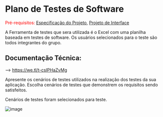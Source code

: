 # Plano de Testes de Software

<span style="color:red">Pré-requisitos: <a href="2-Especificação do Projeto.md"> Especificação do Projeto</a></span>, <a href="3-Projeto de Interface.md"> Projeto de Interface</a>


A Ferramenta de testes que sera utilizada é o Excel com uma planilha baseada em testes de software.
Os usuários selecionados para o teste são todos integrantes do grupo.


<span style="color:red"> <h2>Documentação Técnica:</h2> --> https://we.tl/t-csIPHaZvMg




Apresente os cenários de testes utilizados na realização dos testes da sua aplicação. Escolha cenários de testes que demonstrem os requisitos sendo satisfeitos.

Cenários de testes foram selecionados para teste. 
 

![image](https://user-images.githubusercontent.com/41959890/138696004-e73b3369-e1ce-45e2-a136-e2afeb9296d1.png)

